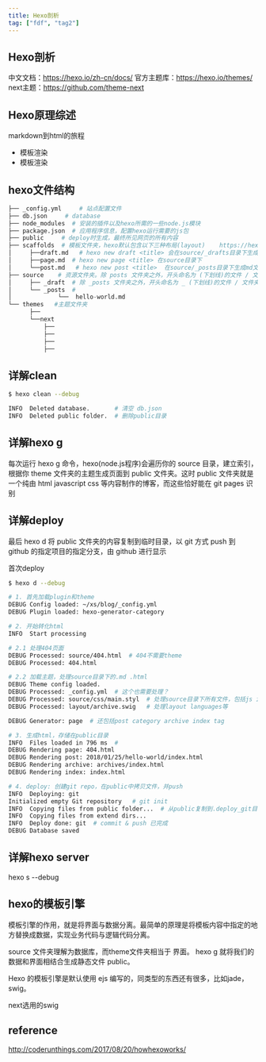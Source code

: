 ```yaml
---
title: Hexo剖析
tag: ["fdf", "tag2"]
---
```


## Hexo剖析

中文文档：https://hexo.io/zh-cn/docs/
官方主题库：https://hexo.io/themes/
next主题：https://github.com/theme-next


## Hexo原理综述

markdown到html的旅程
- 模板渲染
- 模板渲染


## hexo文件结构


```python
├── _config.yml     # 站点配置文件
├── db.json     # database
├── node_modules  # 安装的插件以及hexo所需的一些node.js模块
├── package.json  # 应用程序信息，配置hexo运行需要的js包
├── public     # deploy时生成，最终所见网页的所有内容
├── scaffolds  # 模板文件夹，hexo默认包含以下三种布局(layout)    https://hexo.io/zh-cn/docs/writing.html
│     ├──draft.md   # hexo new draft <title> 会在source/_drafts目录下生成md文件
│     ├──page.md  # hexo new page <title> 在source目录下
│     └──post.md   # hexo new post <title>  在source/_posts目录下生成md文件
├── source    # 资源文件夹。除 posts 文件夹之外，开头命名为 (下划线)的文件 / 文件夹和隐藏的文件将会被忽略。Markdown 和 HTML 文件会被解析并放到 public 文件夹，而其他文件会被拷贝过去。
│     ├── _draft  # 除 _posts 文件夹之外，开头命名为 _ (下划线)的文件 / 文件夹和隐藏的文件将会被忽略
│     └── _posts  #
│             └──  hello-world.md
└── themes   #主题文件夹
      ├──
      └──next
          ├──
          ├──
          ├──
          ├──

```


## 详解clean

```sh
$ hexo clean --debug

INFO  Deleted database.       # 清空 db.json
INFO  Deleted public folder.  # 删除public目录
```

## 详解hexo g
每次运行 hexo g 命令，hexo(node.js程序)会遍历你的 source 目录，建立索引，根据你 theme 文件夹的主题生成页面到 public 文件夹。这时 public 文件夹就是一个纯由 html javascript css 等内容制作的博客，而这些恰好能在 git pages 识别



## 详解deploy

最后 hexo d 将 public 文件夹的内容复制到临时目录，以 git 方式 push 到 github 的指定项目的指定分支，由 github 进行显示


首次deploy
```sh
$ hexo d --debug

# 1. 首先加载plugin和theme
DEBUG Config loaded: ~/xs/blog/_config.yml
DEBUG Plugin loaded: hexo-generator-category

# 2. 开始转化html
INFO  Start processing

# 2.1 处理404页面
DEBUG Processed: source/404.html  # 404不需要theme
DEBUG Processed: 404.html

# 2.2 加载主题，处理source目录下的.md .html
DEBUG Theme config loaded.
DEBUG Processed: _config.yml  # 这个也需要处理？
DEBUG Processed: source/css/main.styl  # 处理source目录下所有文件，包括js image md
DEBUG Processed: layout/archive.swig   # 处理layout languages等

DEBUG Generator: page  # 还包括post category archive index tag

# 3. 生成html，存储在public目录
INFO  Files loaded in 796 ms  #
DEBUG Rendering page: 404.html
DEBUG Rendering post: 2018/01/25/hello-world/index.html
DEBUG Rendering archive: archives/index.html
DEBUG Rendering index: index.html

# 4. deploy: 创建git repo，在public中拷贝文件，并push
INFO  Deploying: git
Initialized empty Git repository   # git init
INFO  Copying files from public folder...  # 从public复制到.deploy_git目录
INFO  Copying files from extend dirs...
INFO  Deploy done: git  # commit & push 已完成
DEBUG Database saved

```

## 详解hexo server


hexo s --debug


## hexo的模板引擎

模板引擎的作用，就是将界面与数据分离。最简单的原理是将模板内容中指定的地方替换成数据，实现业务代码与逻辑代码分离。

source 文件夹理解为数据库，而theme文件夹相当于 界面。 hexo g 就将我们的数据和界面相结合生成静态文件 public。

Hexo 的模板引擎是默认使用 ejs 编写的，同类型的东西还有很多，比如jade，swig。

next选用的swig

##




## reference
http://coderunthings.com/2017/08/20/howhexoworks/
